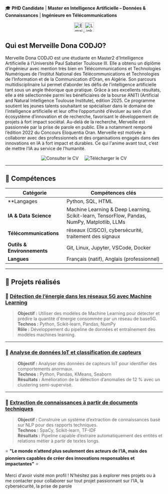 🎓 **PHD Candidate** | **Master en Intelligence Artificielle – Données & Connaissances**  | **Ingénieure en Télécommunications**

<p align="center">
  <a href="mailto:merveilledonacodjo@gmail.com" target="_blank">
    <img src="https://cdn.jsdelivr.net/npm/simple-icons@v9/icons/gmail.svg?color=D14836" alt="Email" width="30"/>
  </a>
  <a href="https://www.linkedin.com/in/merveillecodjo/" target="_blank">
    <img src="https://cdn.jsdelivr.net/npm/simple-icons@v9/icons/linkedin.svg?color=0A66C2" alt="LinkedIn" width="30"/>
  </a>
</p>

## Qui est Merveille Dona CODJO?
<p>Merveille Dona CODJO est une étudiante en Master2 d’Intelligence Artificielle à l’Université Paul Sabatier Toulouse III. Elle a obtenu un diplôme d’ingénieur avec mention très bien en Télécommunications et Technologies Numériques de l’Institut National des Télécommunications et Technologies de l’Information et de la Communication d’Oran, en Algérie. Son parcours multidisciplinaire lui permet d’aborder les défis de l’intelligence artificielle tant sous un angle théorique que pratique.
Grâce à ses excellents résultats, elle a été sélectionnée parmi les bénéficiaires de la bourse ANITI (Artificial and Natural Intelligence Toulouse Institute), edition 2025. Ce programme soutient les jeunes talents souhaitant se spécialiser dans le domaine de l’intelligence artificielle et leur offre l’opportunité d’évoluer au sein d’un écosystème d’innovation et de recherche, favorisant le développement de projets à fort impact sociétal.
Au-delà de la recherche, Merveille est passionnée par la prise de parole en public. Elle a notamment remporté l’édition 2022 du Concours Eloquentia Oran. Merveille est motivée à collaborer avec des professionnels et des organisations engagés dans des innovations en IA à fort impact et durables.  Ce qui l'anime avant tout, c’est de mettre l’IA au service de l’humanité.</p>

<p align="center">
  <a href="https://drive.google.com/your-lien-CV" target="_blank" style="text-decoration:none;">
    <img src="https://img.shields.io/badge/CV-blue?style=for-the-badge&logo=google-drive&logoColor=white" alt="Consulter le CV">
  </a>
  &nbsp;&nbsp;&nbsp;
  <a href="docs/CV.pdf" target="_blank" style="text-decoration:none;">
    <img src="https://img.shields.io/badge/Télécharger-orange?style=for-the-badge&logo=adobeacrobatreader&logoColor=white" alt="Télécharger le CV">
  </a>
</p>


---
## 🧠 Compétences

| Catégorie | Compétences clés |
|------------|-----------------|
| **Langages | Python, SQL, HTML|
| **IA & Data Science** | Machine Learning & Deep Learning, Scikit-learn, TensorFlow, Pandas, NumPy, Matplotlib, LLMs |
| **Télécommunications** | réseaux (CISCO), cybersécurité, traitement des signaux |
| **Outils & Environnements** | Git, Linux, Jupyter, VSCode, Docker |
| **Langues** | Français (natif), Anglais (professionnel) |

---

## 📂 Projets réalisés

### 🔹 [Détection de l’énergie dans les réseaux 5G avec Machine Learning](https://github.com/merveille-dona/5g-energy-detection)
> **Objectif :** Utiliser des modèles de Machine Learning pour détecter et prédire la quantité d'énergie consommée par un réseau de base5G.  
> **Technos :** Python, Scikit-learn, Pandas, NumPy   
> **Rôle :** Développement du pipeline de données et entraînement des modèles machines learning.  

---

### 🔹 [Analyse de données IoT et classification de capteurs](https://github.com/merveille-dona/iot-sensor-analysis)
> **Objectif :** Analyser des données de capteurs IoT pour identifier des comportements anormaux.  
> **Technos :** Python, Pandas, KMeans, Seaborn  
> **Résultats :** Amélioration de la détection d’anomalies de 12 % avec un clustering semi-supervisé.  
---

### 🔹 [Extraction de connaissances à partir de documents techniques](https://github.com/merveille-dona/knowledge-extraction-ai)
> **Objectif :** Construire un système d’extraction de connaissances basé sur NLP pour des rapports techniques.  
> **Technos :** SpaCy, Scikit-learn, TF-IDF  
> **Résultats :** Pipeline capable d’extraire automatiquement des entités et relations métier à partir de textes longs.  


⭐ **"Le monde n’attend plus seulement des acteurs de l’IA, mais des pionniers capables de créer des innovations responsables et impactantes"** ⭐
<p>Merci d'avoir visité mon profil ! N’hésitez pas à explorer mes projets ou à me contacter pour collaborer sur tout projet passionnant sur l'IA, la cybersécurité, la prise de parole</p>
